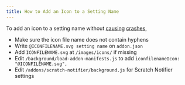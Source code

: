 ```yaml
---
title: How to Add an Icon to a Setting Name
---
```

To add an icon to a setting name without [causing](https://github.com/ScratchAddons/ScratchAddons/pull/1529) [crashes](https://github.com/ScratchAddons/ScratchAddons/commit/ead64b9da1434e7ed593c141cba7b02addd70a54),

- Make sure the icon file name does not contain hyphens
- Write `@ICONFILENAME.svg setting name` on `addon.json`
- Add `ICONFILENAME.svg` at `/images/icons/` if missing
- Edit `/background/load-addon-manifests.js` to add `iconfilenameIcon: "@ICONFILENAME.svg",`
- Edit `/addons/scratch-notifier/background.js` for Scratch Notifier settings